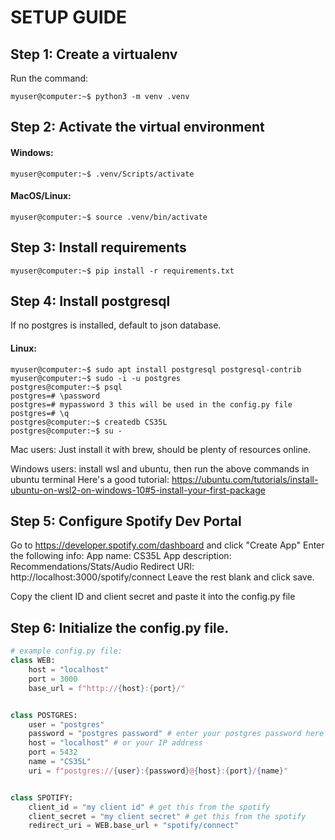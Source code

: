 # SETUP GUIDE

## Step 1: Create a virtualenv

Run the command:
```console
myuser@computer:~$ python3 -m venv .venv
```

## Step 2: Activate the virtual environment

#### Windows:
```console
myuser@computer:~$ .venv/Scripts/activate
```
#### MacOS/Linux:
```console
myuser@computer:~$ source .venv/bin/activate
```

## Step 3: Install requirements

```console
myuser@computer:~$ pip install -r requirements.txt
```

## Step 4: Install postgresql

If no postgres is installed, default to json database.

#### Linux:
```console
myuser@computer:~$ sudo apt install postgresql postgresql-contrib
myuser@computer:~$ sudo -i -u postgres
postgres@computer:~$ psql
postgres=# \password
postgres=# mypassword 3 this will be used in the config.py file
postgres=# \q
postgres@computer:~$ createdb CS35L
postgres@computer:~$ su -
```
Mac users: Just install it with brew, should be plenty of resources online.

Windows users: install wsl and ubuntu, then run the above commands in ubuntu terminal
Here's a good tutorial: https://ubuntu.com/tutorials/install-ubuntu-on-wsl2-on-windows-10#5-install-your-first-package


## Step 5: Configure Spotify Dev Portal

Go to https://developer.spotify.com/dashboard and click "Create App"
Enter the following info:
App name: CS35L
App description: Recommendations/Stats/Audio
Redirect URI: http://localhost:3000/spotify/connect
Leave the rest blank and click save.

Copy the client ID and client secret and paste it into the config.py file

## Step 6: Initialize the config.py file.

```py
# example config.py file:
class WEB:
    host = "localhost"
    port = 3000
    base_url = f"http://{host}:{port}/"


class POSTGRES:
    user = "postgres"
    password = "postgres password" # enter your postgres password here
    host = "localhost" # or your IP address
    port = 5432
    name = "CS35L"
    uri = f"postgres://{user}:{password}@{host}:{port}/{name}"


class SPOTIFY:
    client_id = "my client id" # get this from the spotify 
    client_secret = "my client secret" # get this from the spotify 
    redirect_uri = WEB.base_url + "spotify/connect" 

```










